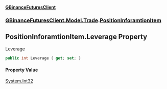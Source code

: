 #### [GBinanceFuturesClient](./index.md 'index')
### [GBinanceFuturesClient.Model.Trade](./GBinanceFuturesClient-Model-Trade.md 'GBinanceFuturesClient.Model.Trade').[PositionInforamtionItem](./GBinanceFuturesClient-Model-Trade-PositionInforamtionItem.md 'GBinanceFuturesClient.Model.Trade.PositionInforamtionItem')
## PositionInforamtionItem.Leverage Property
Leverage  
```csharp
public int Leverage { get; set; }
```
#### Property Value
[System.Int32](https://docs.microsoft.com/en-us/dotnet/api/System.Int32 'System.Int32')  
